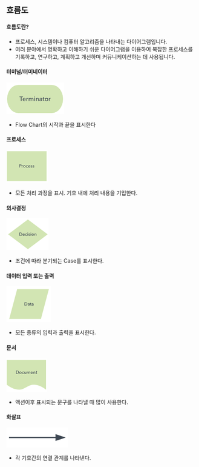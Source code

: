 ## 흐름도

#### 흐름도란?

- 프로세스, 시스템이나 컴퓨터 알고리즘을 나타내는 다이어그램입니다.
- 여러 분야에서 명확하고 이해하기 쉬운 다이어그램을 이용하여 복잡한 프로세스를 기록하고, 연구하고, 계획하고 개선하며 커뮤니케이션하는 데 사용됩니다.

#### 터미널/터미네이터

![Alt text](image.png)

- Flow Chart의 시작과 끝을 표시한다

#### 프로세스

![Alt text](image-1.png)

- 모든 처리 과정을 표시. 기호 내에 처리 내용을 기입한다.

#### 의사결정

![Alt text](image-2.png)

- 조건에 따라 분기되는 Case를 표시한다.

#### 데이터 입력 또는 출력

![Alt text](image-3.png)

- 모든 종류의 입력과 출력을 표시한다.

#### 문서

![Alt text](image-4.png)

- 액션이후 표시되는 문구를 나타낼 때 많이 사용한다.

#### 화살표

![Alt text](image-5.png)

- 각 기호간의 연결 관계를 나타낸다.
